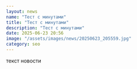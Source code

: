 ```yaml
---
layout: news
name: "Тест с минутами"
title: "Тест с минутами"
description: "Тест с минутами"
date: 2025-06-23 20:56
image: "/assets/images/news/20250623_205559.jpg"
category: seo
---
```


текст новости
